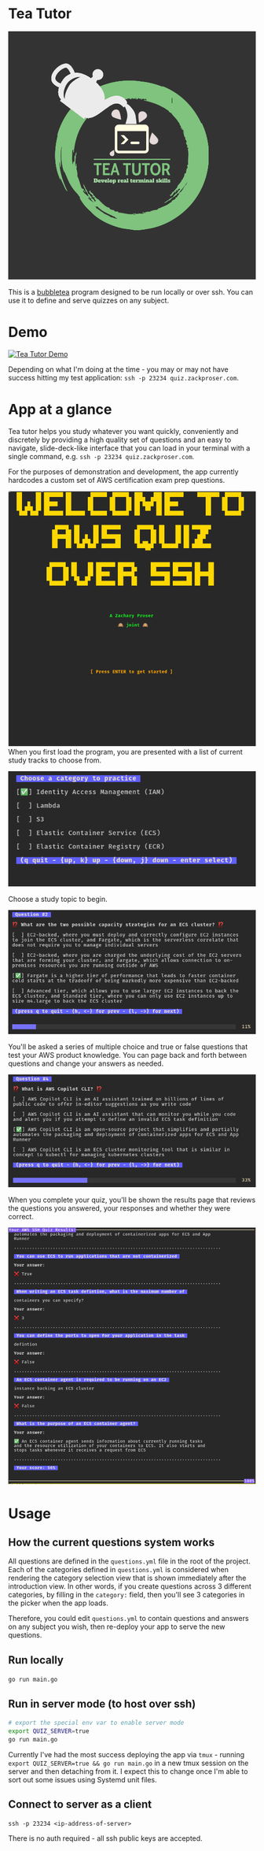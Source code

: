 # Tea Tutor 

![Tea Tutor SSH Quiz application](./docs/logo.png)

This is a [bubbletea](github.com/charmbracelet/bubbletea) program designed to be run locally or over ssh. You can use it to define and serve quizzes on any subject. 


# Demo

[![Tea Tutor Demo](http://img.youtube.com/vi/Dk2neG9vp84/0.jpg)](http://www.youtube.com/watch?v=Dk2neG9vp84 "Tea Tutor Demo")

Depending on what I'm doing at the time - you may or may not have success hitting my test application: 
`ssh -p 23234 quiz.zackproser.com`. 


# App at a glance

Tea tutor helps you study whatever you want quickly, conveniently and discretely by providing a high quality set of questions and an easy to navigate, slide-deck-like interface that you can load in your terminal with a single command, e.g. `ssh -p 23234 quiz.zackproser.com`.

For the purposes of demonstration and development, the app currently hardcodes a custom set of AWS certification exam prep questions. 


![Bubbletea Quiz Over SSH](./docs/intro.png)
When you first load the program, you are presented with a list of current study tracks to choose from. 

![Choose a study category](./docs/categories.png)

Choose a study topic to begin.

![Bubbletea quiz slide deck](./docs/quiz1_000.png)

You'll be asked a series of multiple choice and true or false questions that test your AWS product knowledge. You can page back and forth between questions and change your answers as needed. 

![Bubbletea quiz advancing](./docs/quiz2_000.png)

When you complete your quiz, you'll be shown the results page that reviews the questions you answered, your responses and whether they were correct. 

![Results report](./docs/quiz-results2.png)


# Usage 

## How the current questions system works

All questions are defined in the `questions.yml` file in the root of the project. Each of the categories defined in `questions.yml` is considered when rendering the category selection view that is shown immediately after the introduction view. In other words, if you create questions across 3 different categories, by filling in the `category:` field, then you'll see 3 categories in the picker when the app loads. 

Therefore, you could edit `questions.yml` to contain questions and answers on any subject you wish, then re-deploy your app to serve the new questions.

## Run locally 

`go run main.go` 

## Run in server mode (to host over ssh)
```bash 
# export the special env var to enable server mode 
export QUIZ_SERVER=true 
go run main.go
```

Currently I've had the most success deploying the app via `tmux` - running `export QUIZ_SERVER=true && go run main.go` in a new tmux session on the server and then detaching from it. 
I expect this to change once I'm able to sort out some issues using Systemd unit files. 

## Connect to server as a client 

`ssh -p 23234 <ip-address-of-server>`

There is no auth required - all ssh public keys are accepted. 
